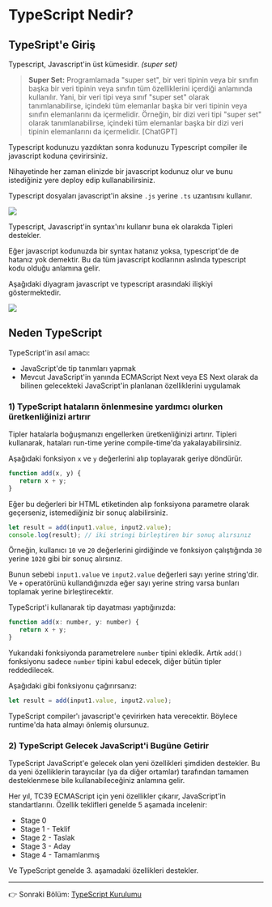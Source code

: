 # TypeScript Nedir?

## TypeSript'e Giriş

Typescript, Javascript'in üst kümesidir. _(super set)_ 

> **Super Set:** Programlamada "super set", bir veri tipinin veya bir sınıfın başka bir veri tipinin veya sınıfın tüm özelliklerini içerdiği anlamında kullanılır. Yani, bir veri tipi veya sınıf "super set" olarak tanımlanabilirse, içindeki tüm elemanlar başka bir veri tipinin veya sınıfın elemanlarını da içermelidir. Örneğin, bir dizi veri tipi "super set" olarak tanımlanabilirse, içindeki tüm elemanlar başka bir dizi veri tipinin elemanlarını da içermelidir. [ChatGPT]

Typescript kodunuzu yazdıktan sonra kodunuzu Typescript compiler ile javascript koduna çevirirsiniz.

Nihayetinde her zaman elinizde bir javascript kodunuz olur ve bunu istediğiniz yere deploy edip kullanabilirsiniz.

Typescript dosyaları javascript'in aksine `.js` yerine `.ts` uzantısını kullanır.

![](https://www.typescripttutorial.net/wp-content/uploads/2020/05/what-is-typescript-compiler.png)

Typescript, Javascript'in syntax'ını kullanır buna ek olarakda Tipleri destekler. 

Eğer javascript kodunuzda bir syntax hatanız yoksa, typescript'de de hatanız yok demektir. Bu da tüm javascript kodlarının aslında typescript kodu olduğu anlamına gelir.

Aşağıdaki diyagram javascript ve typescript arasındaki ilişkiyi göstermektedir.

![](https://www.typescripttutorial.net/wp-content/uploads/2020/05/what-is-typescript-typescript-and-js.png)

##  Neden TypeScript

TypeScript'in asıl amacı:
- JavaScript'de tip tanımları yapmak
- Mevcut JavaScript'in yanında ECMAScript Next veya ES Next olarak da bilinen gelecekteki JavaScript'in planlanan özelliklerini uygulamak

### 1) TypeScript hataların önlenmesine yardımcı olurken üretkenliğinizi artırır

Tipler hatalarla boğuşmanızı engellerken üretkenliğinizi artırır. Tipleri kullanarak, hataları run-time yerine compile-time'da yakalayabilirsiniz.

Aşağıdaki fonksiyon `x` ve `y` değerlerini alıp toplayarak geriye döndürür.

```js
function add(x, y) {
   return x + y;
}
```

Eğer bu değerleri bir HTML etiketinden alıp fonksiyona parametre olarak geçerseniz, istemediğiniz bir sonuç alabilirsiniz.

```js
let result = add(input1.value, input2.value);
console.log(result); // iki stringi birleştiren bir sonuç alırsınız
```

Örneğin, kullanıcı `10` ve `20` değerlerini girdiğinde ve fonksiyon çalıştığında `30` yerine `1020` gibi bir sonuç alırsınız.

Bunun sebebi `input1.value` ve `input2.value` değerleri sayı yerine string'dir. Ve `+` operatörünü kullandığınızda eğer sayı yerine string varsa bunları toplamak yerine birleştirecektir.

TypeScript'i kullanarak tip dayatması yaptığınızda:

```js
function add(x: number, y: number) {
   return x + y;
}
```

Yukarıdaki fonksiyonda parametrelere `number` tipini ekledik. Artık `add()` fonksiyonu sadece `number` tipini kabul edecek, diğer bütün tipler reddedilecek.

Aşağıdaki gibi fonksiyonu çağırırsanız:

```js
let result = add(input1.value, input2.value);
```

TypeScript compiler'ı javascript'e çevirirken hata verecektir. Böylece runtime'da hata almayı önlemiş olursunuz.

### 2) TypeScript Gelecek JavaScript'i Bugüne Getirir

TypeScript JavaScript'e gelecek olan yeni özellikleri şimdiden destekler. Bu da yeni özelliklerin tarayıcılar (ya da diğer ortamlar) tarafından tamamen desteklenmese bile kullanabileceğiniz anlamına gelir.

Her yıl, TC39 ECMAScript için yeni özellikler çıkarır, JavaScript'in standartlarını. Özellik teklifleri genelde 5 aşamada incelenir:

- Stage 0
- Stage 1 - Teklif
- Stage 2 - Taslak
- Stage 3 - Aday
- Stage 4 - Tamamlanmış

Ve TypeScript genelde 3. aşamadaki özellikleri destekler.

----

👉 Sonraki Bölüm: [TypeScript Kurulumu](./typescript-kurulumu.md)
